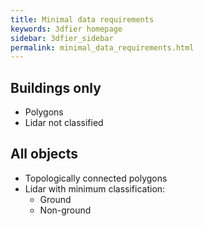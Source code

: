 ```yaml
---
title: Minimal data requirements
keywords: 3dfier homepage
sidebar: 3dfier_sidebar
permalink: minimal_data_requirements.html
---
```


## Buildings only
- Polygons
- Lidar not classified

## All objects
- Topologically connected polygons
- Lidar with minimum classification:
	- Ground
	- Non-ground